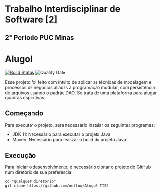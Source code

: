 # Trabalho Interdisciplinar de Software [2]
## 2° Período PUC Minas

# Alugol

[![Build Status](https://travis-ci.org/condessalovelace/mavenquickstart.svg?branch=master)](https://travis-ci.org/condessalovelace/mavenquickstart) ![Quality Gate](https://sonarcloud.io/api/project_badges/measure?project=br.com%3Amavenquickstart&metric=alert_status)

Esse projeto foi feito com intuito de aplicar as técnicas de modelagem e processos de negócios aliadas à programação modular, com persistência de arquivos usando o padrão DAO.
Se trata de uma plataforma para alugar quadras esportivas.

## Começando

Para executar o projeto, será necessário instalar os seguintes programas:

- JDK 11: Necessário para executar o projeto Java
- Maven: Necessário para realizar o build do projeto Java

## Execução

Para iniciar o desenvolvimento, é necessário clonar o projeto do GitHub num diretório de sua preferência:

```shell
cd "qualquer diretorio"
git clone https://github.com/nettow/Alugol-TIS2
```